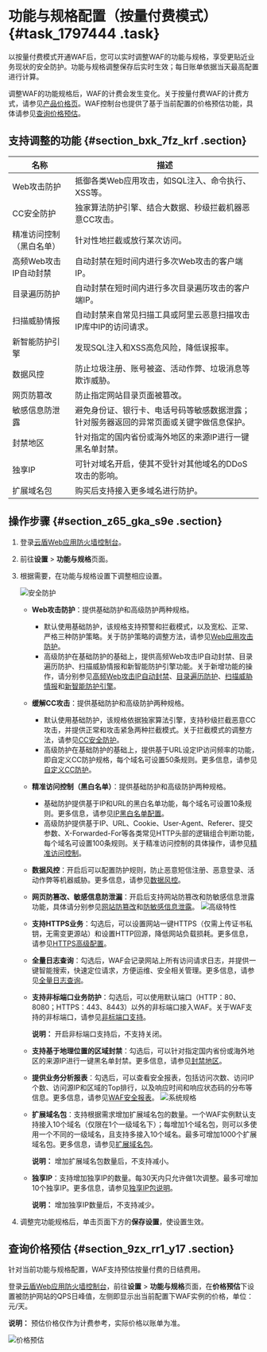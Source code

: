 # 功能与规格配置（按量付费模式） {#task_1797444 .task}

以按量付费模式开通WAF后，您可以实时调整WAF的功能与规格，享受更贴近业务现状的安全防护。功能与规格调整保存后实时生效；每日账单依据当天最高配置进行计算。

调整WAF的功能规格后，WAF的计费会发生变化。关于按量付费WAF的计费方式，请参见[产品价格页](https://www.aliyun.com/price/product?#/waf/detail)。WAF控制台也提供了基于当前配置的价格预估功能，具体请参见[查询价格预估](#section_9zx_rr1_y17)。

## 支持调整的功能 {#section_bxk_7fz_krf .section}

|名称|描述|
|--|--|
|Web攻击防护|抵御各类Web应用攻击，如SQL注入、命令执行、XSS等。|
|CC安全防护|独家算法防护引擎、结合大数据、秒级拦截机器恶意CC攻击。|
|精准访问控制（黑白名单）|针对性地拦截或放行某次访问。|
|高频Web攻击IP自动封禁|自动封禁在短时间内进行多次Web攻击的客户端IP。|
|目录遍历防护|自动封禁在短时间内进行多次目录遍历攻击的客户端IP。|
|扫描威胁情报|自动封禁来自常见扫描工具或阿里云恶意扫描攻击IP库中IP的访问请求。|
|新智能防护引擎|发现SQL注入和XSS高危风险，降低误报率。|
|数据风控|防止垃圾注册、账号被盗、活动作弊、垃圾消息等欺诈威胁。|
|网页防篡改|防止指定网站目录页面被篡改。|
|敏感信息防泄露|避免身份证、银行卡、电话号码等敏感数据泄露；针对服务器返回的异常页面或关键字做信息保护。|
|封禁地区|针对指定的国内省份或海外地区的来源IP进行一键黑名单封禁。|
|独享IP|可针对域名开启，使其不受针对其他域名的DDoS攻击的影响。|
|扩展域名包|购买后支持接入更多域名进行防护。|

## 操作步骤 {#section_z65_gka_s9e .section}

1.  登录[云盾Web应用防火墙控制台](https://yundun.console.aliyun.com/?p=waf)。
2.  前往**设置** \> **功能与规格**页面。
3.  根据需要，在功能与规格设置下调整相应设置。 

    ![安全防护](http://static-aliyun-doc.oss-cn-hangzhou.aliyuncs.com/assets/img/15585/15663504827904_zh-CN.png)

    -   **Web攻击防护**：提供基础防护和高级防护两种规格。
        -   默认使用基础防护，该规格支持预警和拦截模式，以及宽松、正常、严格三种防护策略。关于防护策略的调整方法，请参见[Web应用攻击防护](cn.zh-CN/用户指南/防护配置/Web应用攻击防护.md#)。
        -   高级防护在基础防护的基础上，提供高频Web攻击IP自动封禁、目录遍历防护、扫描威胁情报和新智能防护引擎功能。关于新增功能的操作，请分别参见[高频Web攻击IP自动封禁](cn.zh-CN/用户指南/防护配置/高频Web攻击IP自动封禁.md#)、[目录遍历防护](cn.zh-CN/用户指南/防护配置/目录遍历防护.md#)、[扫描威胁情报](cn.zh-CN/用户指南/防护配置/扫描威胁情报.md#)和[新智能防护引擎](cn.zh-CN/用户指南/防护配置/大数据深度学习引擎.md#)。
    -   **缓解CC攻击**：提供基础防护和高级防护两种规格。
        -   默认使用基础防护，该规格依据独家算法引擎，支持秒级拦截恶意CC攻击，并提供正常和攻击紧急两种拦截模式。关于拦截模式的调整方法，请参见[CC安全防护](cn.zh-CN/用户指南/防护配置/CC安全防护.md#)。
        -   高级防护在基础防护的基础上，提供基于URL设定IP访问频率的功能，即自定义CC防护规格，每个域名可设置50条规则。更多信息，请参见[自定义CC防护](cn.zh-CN/用户指南/防护配置/自定义CC防护.md#)。
    -   **精准访问控制（黑白名单）**：提供基础防护和高级防护两种规格。
        -   基础防护提供基于IP和URL的黑白名单功能，每个域名可设置10条规则。更多信息，请参见[IP黑白名单配置](cn.zh-CN/用户指南/防护配置/IP黑白名单配置.md#)。
        -   高级防护提供基于IP、URL、Cookie、User-Agent、Referer、提交参数、X-Forwarded-For等各类常见HTTP头部的逻辑组合判断功能，每个域名可设置100条规则。关于精准访问控制的具体操作，请参见[精准访问控制](cn.zh-CN/用户指南/防护配置/精准访问控制.md#)。
    -   **数据风控**：开启后可以配置防护规则，防止恶意短信注册、恶意登录、活动作弊等机器威胁。更多信息，请参见[数据风控](cn.zh-CN/用户指南/防护配置/数据风控.md#)。
    -   **网页防篡改、敏感信息防泄漏**：开启后支持网站防篡改和防敏感信息泄露功能，具体请分别参见[网站防篡改](cn.zh-CN/用户指南/防护配置/网站防篡改.md#)和[防敏感信息泄露](cn.zh-CN/用户指南/防护配置/防敏感信息泄露.md#)。
    ![高级特性](http://static-aliyun-doc.oss-cn-hangzhou.aliyuncs.com/assets/img/15585/15663504827905_zh-CN.png)

    -   **支持HTTPS业务**：勾选后，可以设置网站一键HTTPS（仅需上传证书私钥，无需变更源站）和设置HTTP回源，降低网站负载损耗。更多信息，请参见[HTTPS高级配置](cn.zh-CN/用户指南/使用DNS配置模式接入WAF/HTTPS高级配置.md#)。
    -   **全量日志查询**：勾选后，WAF会记录网站上所有访问请求日志，并提供一键智能搜索，快速定位请求，方便运维、安全相关管理。更多信息，请参见[全量日志查询](cn.zh-CN/用户指南/防护统计/全量日志查询.md#)。
    -   **支持非标端口业务防护**：勾选后，可以使用默认端口（HTTP：80、8080；HTTPS：443、8443）以外的非标端口接入WAF。关于WAF支持的非标端口，请参见[非标端口支持](cn.zh-CN/用户指南/使用DNS配置模式接入WAF/非标端口支持.md#)。

        **说明：** 开启非标端口支持后，不支持关闭。

    -   **支持基于地理位置的区域封禁**：勾选后，可以针对指定国内省份或海外地区的来源IP进行一键黑名单封禁。更多信息，请参见[封禁地区](cn.zh-CN/用户指南/防护配置/封禁地区.md#)。
    -   **提供业务分析报表**：勾选后，可以查看安全报表，包括访问次数、访问IP个数、访问源IP和区域的Top排行，以及响应时间和响应状态码的分布等信息。更多信息，请参见[WAF安全报表](cn.zh-CN/用户指南/防护统计/安全报表.md#)。
    ![系统规格](http://static-aliyun-doc.oss-cn-hangzhou.aliyuncs.com/assets/img/15585/15663504827906_zh-CN.png)

    -   **扩展域名包**：支持根据需求增加扩展域名包的数量。一个WAF实例默认支持接入10个域名（仅限在1个一级域名下）；每增加1个域名包，则可以多使用一个不同的一级域名，且支持多接入10个域名。最多可增加1000个扩展域名包。更多信息，请参见[扩展域名包](../../../../cn.zh-CN/产品定价/开通WAF/扩展域名包.md#)。

        **说明：** 增加扩展域名包数量后，不支持减小。

    -   **独享IP**：支持增加独享IP的数量。每30天内只允许做1次调整。最多可增加10个独享IP。更多信息，请参见[独享IP包说明](../../../../cn.zh-CN/产品定价/开通WAF/独享IP包.md#)。

        **说明：** 增加独享IP数量后，不支持减少。

4.  调整完功能规格后，单击页面下方的**保存设置**，使设置生效。

## 查询价格预估 {#section_9zx_rr1_y17 .section}

针对当前功能与规格配置，WAF支持预估按量付费的日结费用。

登录[云盾Web应用防火墙控制台](https://yundun.console.aliyun.com/?p=waf)，前往**设置** \> **功能与规格**页面，在**价格预估**下设置被防护网站的QPS日峰值，左侧即显示出当前配置下WAF实例的价格，单位：元/天。

**说明：** 预估价格仅作为计费参考，实际价格以账单为准。

![价格预估](http://static-aliyun-doc.oss-cn-hangzhou.aliyuncs.com/assets/img/15585/15663504837907_zh-CN.png)

